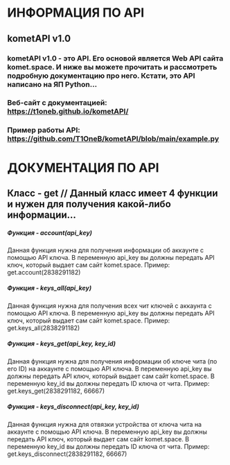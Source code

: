 # ИНФОРМАЦИЯ ПО API
## kometAPI v1.0
### kometAPI v1.0 - это API. Его основой является Web API сайта komet.space. И ниже вы можете прочитать и рассмотреть подробную документацию про него. Кстати, это API написано на ЯП Python...
### Веб-сайт с документацией: https://t1oneb.github.io/kometAPI/
### Пример работы API: https://github.com/T1OneB/kometAPI/blob/main/example.py

# ДОКУМЕНТАЦИЯ ПО API

## Класс - get // Данный класс имеет 4 функции и нужен для получения какой-либо информации...
##### Функция - account(api_key)
Данная функция нужна для получения информации об аккаунте с помощью API ключа.
В переменную api_key вы должны передать API ключ, который выдает сам сайт komet.space.
Пример: get.account(2838291182)

##### Функция - keys_all(api_key)
Данная функция нужна для получения всех чит ключей с аккаунта с помощью API ключа.
В переменную api_key вы должны передать API ключ, который выдает сам сайт komet.space.
Пример: get.keys_all(2838291182)

##### Функция - keys_get(api_key, key_id)
Данная функция нужна для получения информации об ключе чита (по его ID) на аккаунте с помощью API ключа.
В переменную api_key вы должны передать API ключ, который выдает сам сайт komet.space.
В переменную key_id вы должны передать ID ключа от чита.
Пример: get.keys_get(2838291182, 66667)

##### Функция - keys_disconnect(api_key, key_id)
Данная функция нужна для отвязки устройства от ключа чита на аккаунте с помощью API ключа.
В переменную api_key вы должны передать API ключ, который выдает сам сайт komet.space.
В переменную key_id вы должны передать ID ключа от чита.
Пример: get.keys_disconnect(2838291182, 66667)
